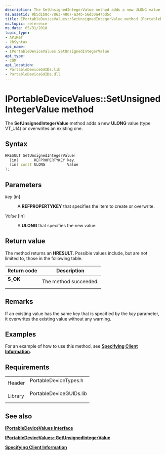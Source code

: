 ```yaml
---
description: The SetUnsignedIntegerValue method adds a new ULONG value (type VT\_UI4) or overwrites an existing one.
ms.assetid: 9b5d1b8c-7863-4807-a34b-56d30a47bd5c
title: IPortableDeviceValues::SetUnsignedIntegerValue method (PortableDeviceTypes.h)
ms.topic: reference
ms.date: 05/31/2018
topic_type: 
- APIRef
- kbSyntax
api_name: 
- IPortableDeviceValues.SetUnsignedIntegerValue
api_type: 
- COM
api_location: 
- PortableDeviceGUIDs.lib
- PortableDeviceGUIDs.dll
---
```


# IPortableDeviceValues::SetUnsignedIntegerValue method

The **SetUnsignedIntegerValue** method adds a new **ULONG** value (type VT\_UI4) or overwrites an existing one.

## Syntax


```C++
HRESULT SetUnsignedIntegerValue(
  [in]       REFPROPERTYKEY key,
  [in] const ULONG          Value
);
```



## Parameters

<dl> <dt>

*key* \[in\]
</dt> <dd>

A **REFPROPERTYKEY** that specifies the item to create or overwrite.

</dd> <dt>

*Value* \[in\]
</dt> <dd>

A **ULONG** that specifies the new value.

</dd> </dl>

## Return value

The method returns an **HRESULT**. Possible values include, but are not limited to, those in the following table.



| Return code                                                                          | Description                      |
|--------------------------------------------------------------------------------------|----------------------------------|
| <dl> <dt>**S\_OK**</dt> </dl> | The method succeeded.<br/> |



 

## Remarks

If an existing value has the same key that is specified by the *key* parameter, it overwrites the existing value without any warning.

## Examples

For an example of how to use this method, see [**Specifying Client Information**](specifying-client-information.md).

## Requirements



|                    |                                                                                                    |
|--------------------|----------------------------------------------------------------------------------------------------|
| Header<br/>  | <dl> <dt>PortableDeviceTypes.h</dt> </dl>   |
| Library<br/> | <dl> <dt>PortableDeviceGUIDs.lib</dt> </dl> |



## See also

<dl> <dt>

[**IPortableDeviceValues Interface**](iportabledevicevalues.md)
</dt> <dt>

[**IPortableDeviceValues::GetUnsignedIntegerValue**](iportabledevicevalues-getunsignedintegervalue.md)
</dt> <dt>

[**Specifying Client Information**](specifying-client-information.md)
</dt> </dl>

 

 




